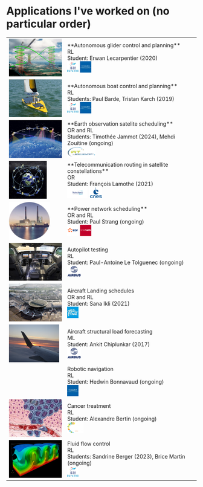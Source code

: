 # Applications I've worked on (no particular order)

<table>
  <tr>
    <td><img src="assets/images/thermal_soaring.jpg" height="100"></td>
    <td>
**Autonomous glider control and planning**<br/>
RL<br/>
Student: Erwan Lecarpentier (2020)<br/>
<img src="assets/images/isae.jpg" height="30"> <img src="assets/images/onera.jpg" height="30">
    </td>
  </tr>
  <tr>
    <td><img src="assets/images/iboat-3.jpg" height="100"></td>
    <td>
**Autonomous boat control and planning**<br/>
RL<br/>
Students: Paul Barde, Tristan Karch (2019)<br/>
<img src="assets/images/isae.jpg" height="30"> <img src="assets/images/onera.jpg" height="30">
    </td>
  </tr>
  <tr>
    <td><img src="assets/images/satellite.jpg" height="100"></td>
    <td>
**Earth observation satelite scheduling**<br/>
OR and RL<br/>
Students: Timothée Jammot (2024), Mehdi Zouitine (ongoing)<br/>
<img src="assets/images/irt.png" height="30">
    </td>
  </tr>
  <tr>
    <td><img src="assets/images/constellation.jpg" height="100"></td>
    <td>
**Telecommunication routing in satellite constellations**<br/>
OR<br/>
Student: François Lamothe (2021)<br/>
<img src="assets/images/tas.png" height="30"> <img src="assets/images/cnes.png" height="30">
    </td>
  </tr>
  <tr>
    <td><img src="assets/images/powerplant.png" height="100"></td>
    <td>
**Power network scheduling**<br/>
OR and RL<br/>
Student: Paul Strang (ongoing)<br/>
<img src="assets/images/edf.png" height="30"> <img src="assets/images/cnam.png" height="30">
    </td>
  </tr>
  <tr>
    <td><img src="assets/images/cockpit.jpg" height="100"></td>
    <td>
Autopilot testing<br/>
RL<br/>
Student: Paul-Antoine Le Tolguenec (ongoing)<br/>
<img src="assets/images/airbus.png" height="30">
    </td>
  </tr>
  <tr>
    <td><img src="assets/images/airport.jpg" height="100"></td>
    <td>
Aircraft Landing schedules<br/>
OR and RL<br/>
Student: Sana Ikli (2021)<br/>
<img src="assets/images/enac.jpeg" height="30">
    </td>
  </tr>
  <tr>
    <td><img src="assets/images/plane_wing.jpg" height="100"></td>
    <td>
Aircraft structural load forecasting<br/>
ML<br/>
Student: Ankit Chiplunkar (2017)<br/>
<img src="assets/images/airbus.png" height="30">
    </td>
  </tr>
  <tr>
    <td><img src="" height="100"></td>
    <td>
Robotic navigation<br/>
RL<br/>
Student: Hedwin Bonnavaud (ongoing)<br/>
<img src="assets/images/onera.jpg" height="30">
    </td>
  </tr>
  <tr>
    <td><img src="assets/images/cancer.jpeg" height="100"></td>
    <td>
Cancer treatment<br/>
RL<br/>
Student: Alexandre Bertin (ongoing)<br/>
<img src="assets/images/crct.png" height="30">
    </td>
  </tr>
  <tr>
    <td><img src="assets/images/fluid.png" height="100"></td>
    <td>
Fluid flow control<br/>
RL<br/>
Students: Sandrine Berger (2023), Brice Martin (ongoing)<br/>
<img src="assets/images/isae.jpg" height="30">
    </td>
  </tr>
</table>
